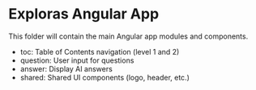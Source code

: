 # Exploras Angular App

This folder will contain the main Angular app modules and components.

- toc: Table of Contents navigation (level 1 and 2)
- question: User input for questions
- answer: Display AI answers
- shared: Shared UI components (logo, header, etc.)
